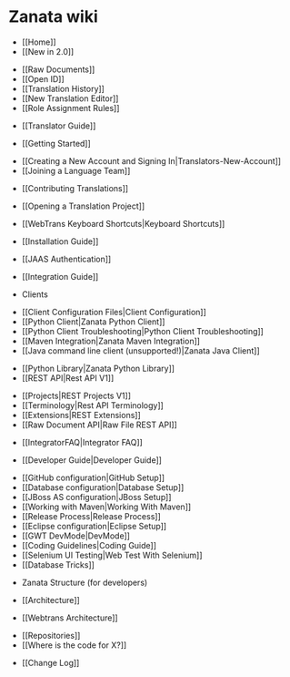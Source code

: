 # Zanata wiki

- [[Home]]
- [[New in 2.0]]
 * [[Raw Documents]]
 * [[Open ID]]
 * [[Translation History]]
 * [[New Translation Editor]]
 * [[Role Assignment Rules]]
- [[Translator Guide]]
 * [[Getting Started]]
  - [[Creating a New Account and Signing In|Translators-New-Account]]
  - [[Joining a Language Team]]
 * [[Contributing Translations]]
  - [[Opening a Translation Project]]
 * [[WebTrans Keyboard Shortcuts|Keyboard Shortcuts]]
- [[Installation Guide]]
 * [[JAAS Authentication]]
- [[Integration Guide]]
 * Clients
  - [[Client Configuration Files|Client Configuration]]
  - [[Python Client|Zanata Python Client]]
  - [[Python Client Troubleshooting|Python Client Troubleshooting]]
  - [[Maven Integration|Zanata Maven Integration]]
  - [[Java command line client (unsupported!)|Zanata Java Client]]
 * [[Python Library|Zanata Python Library]]
 * [[REST API|Rest API V1]]
  - [[Projects|REST Projects V1]]
  - [[Terminology|Rest API Terminology]]
  - [[Extensions|REST Extensions]]
  - [[Raw Document API|Raw File REST API]]
 * [[IntegratorFAQ|Integrator FAQ]]
- [[Developer Guide|Developer Guide]]
 * [[GitHub configuration|GitHub Setup]]
 * [[Database configuration|Database Setup]]
 * [[JBoss AS configuration|JBoss Setup]]
 * [[Working with Maven|Working With Maven]]
 * [[Release Process|Release Process]]
 * [[Eclipse configuration|Eclipse Setup]]
 * [[GWT DevMode|DevMode]]
 * [[Coding Guidelines|Coding Guide]]
 * [[Selenium UI Testing|Web Test With Selenium]]
 * [[Database Tricks]]
- Zanata Structure (for developers)
 * [[Architecture]]
  - [[Webtrans Architecture]]
 * [[Repositories]]
 * [[Where is the code for X?]]
- [[Change Log]]